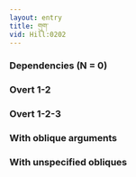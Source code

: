 ```yaml
---
layout: entry
title: གུག་
vid: Hill:0202
---
```

### Dependencies (N = 0)


### Overt 1-2


### Overt 1-2-3


### With oblique arguments


### With unspecified obliques
